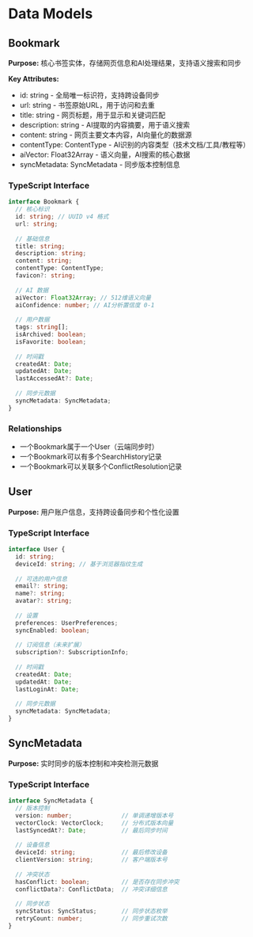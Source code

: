 # Data Models

## Bookmark

**Purpose:** 核心书签实体，存储网页信息和AI处理结果，支持语义搜索和同步

**Key Attributes:**
- id: string - 全局唯一标识符，支持跨设备同步
- url: string - 书签原始URL，用于访问和去重
- title: string - 网页标题，用于显示和关键词匹配
- description: string - AI提取的内容摘要，用于语义搜索
- content: string - 网页主要文本内容，AI向量化的数据源
- contentType: ContentType - AI识别的内容类型（技术文档/工具/教程等）
- aiVector: Float32Array - 语义向量，AI搜索的核心数据
- syncMetadata: SyncMetadata - 同步版本控制信息

### TypeScript Interface
```typescript
interface Bookmark {
  // 核心标识
  id: string; // UUID v4 格式
  url: string;
  
  // 基础信息
  title: string;
  description: string;
  content: string;
  contentType: ContentType;
  favicon?: string;
  
  // AI 数据
  aiVector: Float32Array; // 512维语义向量
  aiConfidence: number; // AI分析置信度 0-1
  
  // 用户数据
  tags: string[];
  isArchived: boolean;
  isFavorite: boolean;
  
  // 时间戳
  createdAt: Date;
  updatedAt: Date;
  lastAccessedAt?: Date;
  
  // 同步元数据
  syncMetadata: SyncMetadata;
}
```

### Relationships
- 一个Bookmark属于一个User（云端同步时）
- 一个Bookmark可以有多个SearchHistory记录
- 一个Bookmark可以关联多个ConflictResolution记录

## User

**Purpose:** 用户账户信息，支持跨设备同步和个性化设置

### TypeScript Interface
```typescript
interface User {
  id: string;
  deviceId: string; // 基于浏览器指纹生成
  
  // 可选的用户信息
  email?: string;
  name?: string;
  avatar?: string;
  
  // 设置
  preferences: UserPreferences;
  syncEnabled: boolean;
  
  // 订阅信息（未来扩展）
  subscription?: SubscriptionInfo;
  
  // 时间戳
  createdAt: Date;
  updatedAt: Date;
  lastLoginAt: Date;
  
  // 同步元数据
  syncMetadata: SyncMetadata;
}
```

## SyncMetadata

**Purpose:** 实时同步的版本控制和冲突检测元数据

### TypeScript Interface
```typescript
interface SyncMetadata {
  // 版本控制
  version: number;              // 单调递增版本号
  vectorClock: VectorClock;     // 分布式版本向量
  lastSyncedAt?: Date;          // 最后同步时间
  
  // 设备信息
  deviceId: string;             // 最后修改设备
  clientVersion: string;        // 客户端版本号
  
  // 冲突状态
  hasConflict: boolean;         // 是否存在同步冲突
  conflictData?: ConflictData;  // 冲突详细信息
  
  // 同步状态
  syncStatus: SyncStatus;       // 同步状态枚举
  retryCount: number;           // 同步重试次数
}
```
